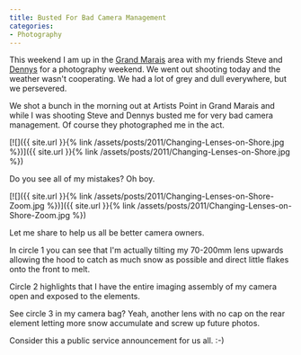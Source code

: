 ```yaml
---
title: Busted For Bad Camera Management
categories:
- Photography
---
```


This weekend I am up in the [Grand Marais](http://grandmarais.com/) area with my friends Steve and [Dennys](http://www.dennysphoto.com/) for a photography weekend. We went out shooting today and the weather wasn't cooperating. We had a lot of grey and dull everywhere, but we persevered.

We shot a bunch in the morning out at Artists Point in Grand Marais and while I was shooting Steve and Dennys busted me for very bad camera management. Of course they photographed me in the act.

[![]({{ site.url }}{% link /assets/posts/2011/Changing-Lenses-on-Shore.jpg %})]({{ site.url }}{% link /assets/posts/2011/Changing-Lenses-on-Shore.jpg %})

Do you see all of my mistakes? Oh boy.

[![]({{ site.url }}{% link /assets/posts/2011/Changing-Lenses-on-Shore-Zoom.jpg %})]({{ site.url }}{% link /assets/posts/2011/Changing-Lenses-on-Shore-Zoom.jpg %})

Let me share to help us all be better camera owners.

In circle 1 you can see that I'm actually tilting my 70-200mm lens upwards allowing the hood to catch as much snow as possible and direct little flakes onto the front to melt.

Circle 2 highlights that I have the entire imaging assembly of my camera open and exposed to the elements.

See circle 3 in my camera bag? Yeah, another lens with no cap on the rear element letting more snow accumulate and screw up future photos.

Consider this a public service announcement for us all. :-)
